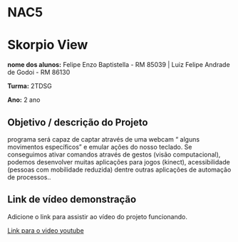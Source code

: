 # NAC5

# Skorpio View

**nome dos alunos:** 
Felipe Enzo Baptistella - RM 85039 |
Luiz Felipe Andrade de Godoi - RM 86130

**Turma:**
2TDSG

**Ano:**
2 ano

## Objetivo / descrição do Projeto

programa será capaz de captar através de uma webcam “ alguns movimentos específicos” e emular ações do nosso teclado. Se conseguimos ativar comandos através de gestos (visão computacional), podemos desenvolver muitas aplicações para jogos (kinect), acessibilidade (pessoas com mobilidade reduzida) dentre outras aplicações de automação de processos.​. 


## Link de vídeo demonstração

Adicione o link para assistir ao vídeo do projeto funcionando.

[Link para o video youtube](https://www.youtube.com/watch?v=xva71wynxS0)
